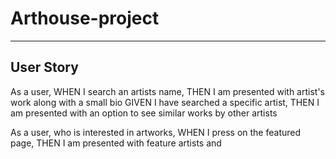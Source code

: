 # Arthouse-project
---


## User Story 
As a user, 
WHEN I search an artists name,
THEN I am presented with artist's work along with a small bio
GIVEN I have searched a specific artist, 
THEN I am presented with an option to see similar works by other artists 

As a user, who is interested in artworks, 
WHEN I press on the featured page, 
THEN I am presented with feature artists and